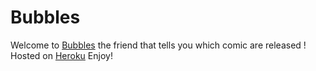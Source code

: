 Bubbles
========================

Welcome to [Bubbles][1] the friend that tells you which comic are released !
Hosted on [Heroku][2]
Enjoy!

[1]:  //bubbles-comics.herokuapp.com/
[2]:  //heroku.com/
